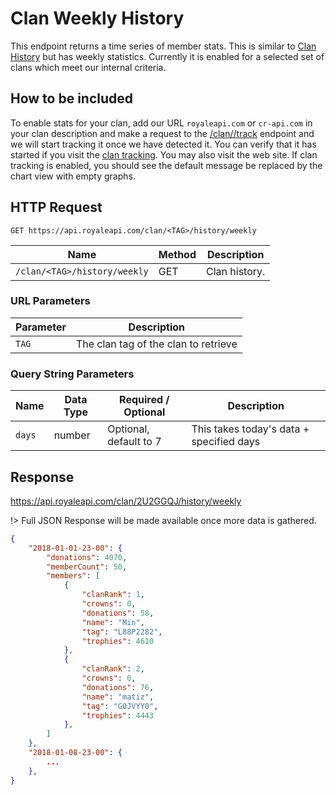 # Clan Weekly History

This endpoint returns a time series of member stats. This is similar to [Clan History](/endpoints/clan_history.md) but has weekly statistics. Currently it is enabled for a selected set of clans which meet our internal criteria.

## How to be included

To enable stats for your clan, add our URL `royaleapi.com` or `cr-api.com` in your clan description and make a request to the [/clan/<TAG>/track](/endpoints/clan_track.md) endpoint and we will start tracking it once we have detected it. You can verify that it has started if you visit the [clan tracking](/endpoints/clan_tracking.md). You may also visit the web site. If clan tracking is enabled, you should see the default message be replaced by the chart view with empty graphs.


## HTTP Request

`GET https://api.royaleapi.com/clan/<TAG>/history/weekly`

Name | Method | Description
--- | --- | ---
`/clan/<TAG>/history/weekly` | GET | Clan history.

### URL Parameters

Parameter | Description
--- | ---
`TAG` | The clan tag of the clan to retrieve


### Query String Parameters

Name | Data Type | Required / Optional | Description
--- | --- | --- | ---
`days` | number | Optional, default to 7 | This takes today's data + specified days

## Response

https://api.royaleapi.com/clan/2U2GGQJ/history/weekly

<!--  <a href="/json/clan_history_weekly_2U2GGQJ.json">Full JSON Response</a> -->
!> Full JSON Response will be made available once more data is gathered.

```json
{
    "2018-01-01-23-00": {
        "donations": 4070,
        "memberCount": 50,
        "members": [
            {
                "clanRank": 1,
                "crowns": 0,
                "donations": 58,
                "name": "Min",
                "tag": "L88P2282",
                "trophies": 4610
            },
            {
                "clanRank": 2,
                "crowns": 0,
                "donations": 76,
                "name": "matiz",
                "tag": "G0JVYY0",
                "trophies": 4443
            },
        ]
    },
    "2018-01-08-23-00": {
        ...
    },
}
```
